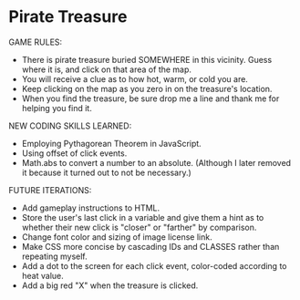 # Pirate Treasure

GAME RULES:

- There is pirate treasure buried SOMEWHERE in this vicinity. Guess where it is, and click on that area of the map.
- You will receive a clue as to how hot, warm, or cold you are.
- Keep clicking on the map as you zero in on the treasure's location.
- When you find the treasure, be sure drop me a line and thank me for helping you find it.

NEW CODING SKILLS LEARNED:

- Employing Pythagorean Theorem in JavaScript.
- Using offset of click events.
- Math.abs to convert a number to an absolute. (Although I later removed it because it turned out to not be necessary.)

FUTURE ITERATIONS:

- Add gameplay instructions to HTML.
- Store the user's last click in a variable and give them a hint as to whether their new click is "closer" or "farther" by comparison.
- Change font color and sizing of image license link.
- Make CSS more concise by cascading IDs and CLASSES rather than repeating myself.
- Add a dot to the screen for each click event, color-coded according to heat value.
- Add a big red "X" when the treasure is clicked.